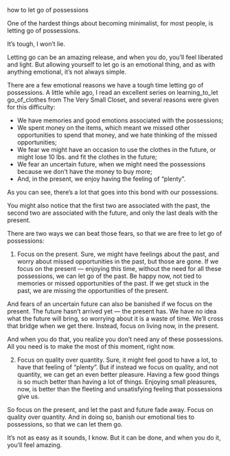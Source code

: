 how to let go of possessions

One of the hardest things about becoming minimalist, for most people, is
letting go of possessions.

It’s tough, I won’t lie.

Letting go can be an amazing release, and when you do, you’ll feel liberated
and light. But allowing yourself to let go is an emotional thing, and as with
anything emotional, it’s not always simple.

There are a few emotional reasons we have a tough time letting go of
possessions. A little while ago, I read an excellent series on learning_to_let
go_of_clothes from The Very Small Closet, and several reasons were given for
this difficulty:

* We have memories and good emotions associated with the possessions;
* We spent money on the items, which meant we missed other opportunities to spend that money, and we hate thinking of the missed opportunities;
* We fear we might have an occasion to use the clothes in the future, or might lose 10 lbs. and fit the clothes in the future;
* We fear an uncertain future, when we might need the possessions because we don’t have the money to buy more;
* And, in the present, we enjoy having the feeling of “plenty”.

As you can see, there’s a lot that goes into this bond with our possessions.

You might also notice that the first two are associated with the past, the
second two are associated with the future, and only the last deals with the
present.

There are two ways we can beat those fears, so that we are free to let go of
possessions:

1. Focus on the present. Sure, we might have feelings about the past, and worry
about missed opportunities in the past, but those are gone. If we focus on the
present — enjoying this time, without the need for all these possessions, we
can let go of the past. Be happy now, not tied to memories or missed
opportunities of the past. If we get stuck in the past, we are missing the
opportunities of the present.

And fears of an uncertain future can also be banished if we focus on the
present. The future hasn’t arrived yet — the present has. We have no idea what
the future will bring, so worrying about it is a waste of time. We’ll cross
that bridge when we get there. Instead, focus on living now, in the present.

And when you do that, you realize you don’t need any of these possessions. All
you need is to make the most of this moment, right now.

2. Focus on quality over quantity. Sure, it might feel good to have a lot, to
have that feeling of “plenty”. But if instead we focus on quality, and not
quantity, we can get an even better pleasure. Having a few good things is so
much better than having a lot of things. Enjoying small pleasures, now, is
better than the fleeting and unsatisfying feeling that possessions give us.

So focus on the present, and let the past and future fade away. Focus on
quality over quantity. And in doing so, banish our emotional ties to
possessions, so that we can let them go.

It’s not as easy as it sounds, I know. But it can be done, and when you do it,
you’ll feel amazing.

